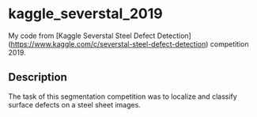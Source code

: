 # kaggle_severstal_2019

My code from [Kaggle Severstal Steel Defect Detection] (https://www.kaggle.com/c/severstal-steel-defect-detection) competition 2019.

## Description
The task of this segmentation competition was to localize and classify surface defects on a steel sheet images.
